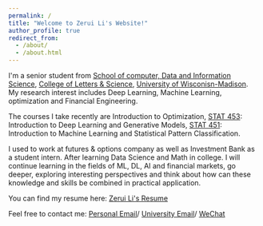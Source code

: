 ```yaml
---
permalink: /
title: "Welcome to Zerui Li's Website!"
author_profile: true
redirect_from: 
  - /about/
  - /about.html
---
```


I'm a senior student from [School of computer, Data and Information Science](http://ls.wisc.edu/areas-of-study/cdis), [College of Letters & Science](https://ls.wisc.edu/), [University of Wisconisn-Madison](https://www.wisc.edu/). My research interest includes Deep Learning, Machine Learning, optimization and Financial Engineering.

The courses I take recently are Introduction to Optimization, [STAT 453](https://pages.stat.wisc.edu/~sraschka/teaching/stat453-ss2020/): Introduction to Deep Learning and Generative Models, [STAT 451](https://pages.stat.wisc.edu/~jgillett/451/): Introduction to Machine Learning and Statistical Pattern Classification.

I used to work at futures & options company as well as Investment Bank as a student intern. After learning Data Science and Math in college. I will continue learning in the fields of ML, DL, AI and financial markets, go deeper, exploring interesting perspectives and think about how can these knowledge and skills be combined in practical application.

You can find my resume here: [Zerui Li's Resume](../assets/Resume_0523.pdf)

Feel free to contact me: [Personal Email](mailto:ZL202208@hotmail.com)/ [University Email](mailto:zli2529@wisc.edu)/ [WeChat](../images/mywechat.jpg)


